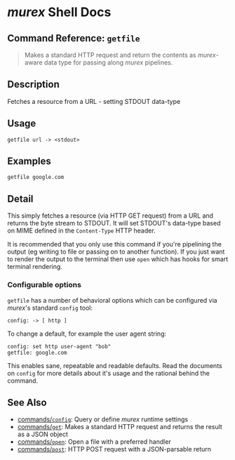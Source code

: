 # _murex_ Shell Docs

## Command Reference: `getfile`

> Makes a standard HTTP request and return the contents as _murex_-aware data type for passing along _murex_ pipelines.

## Description

Fetches a resource from a URL - setting STDOUT data-type

## Usage

    getfile url -> <stdout>

## Examples

    getfile google.com 

## Detail

This simply fetches a resource (via HTTP GET request) from a URL and returns the
byte stream to STDOUT. It will set STDOUT's data-type based on MIME defined in
the `Content-Type` HTTP header.

It is recommended that you only use this command if you're pipelining the output
(eg writing to file or passing on to another function). If you just want to
render the output to the terminal then use `open` which has hooks for smart
terminal rendering.

### Configurable options

`getfile` has a number of behavioral options which can be configured via
_murex_'s standard `config` tool:

    config: -> [ http ]
    
To change a default, for example the user agent string:

    config: set http user-agent "bob"
    getfile: google.com
    
This enables sane, repeatable and readable defaults. Read the documents on
`config` for more details about it's usage and the rational behind the command.

## See Also

* [commands/`config`](../commands/config.md):
  Query or define _murex_ runtime settings
* [commands/`get`](../commands/get.md):
  Makes a standard HTTP request and returns the result as a JSON object
* [commands/`open`](../commands/open.md):
  Open a file with a preferred handler
* [commands/`post`](../commands/post.md):
  HTTP POST request with a JSON-parsable return
